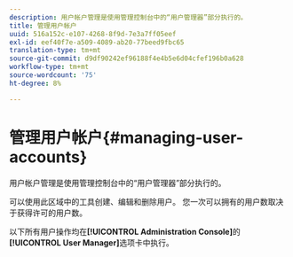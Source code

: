 ```yaml
---
description: 用户帐户管理是使用管理控制台中的“用户管理器”部分执行的。
title: 管理用户帐户
uuid: 516a152c-e107-4268-8f9d-7e3a7ff05eef
exl-id: eef40f7e-a509-4089-ab20-77beed9fbc65
translation-type: tm+mt
source-git-commit: d9df90242ef96188f4e4b5e6d04cfef196b0a628
workflow-type: tm+mt
source-wordcount: '75'
ht-degree: 8%

---
```


# 管理用户帐户{#managing-user-accounts}

用户帐户管理是使用管理控制台中的“用户管理器”部分执行的。

可以使用此区域中的工具创建、编辑和删除用户。 您一次可以拥有的用户数取决于获得许可的用户数。

以下所有用户操作均在&#x200B;**[!UICONTROL Administration Console]**&#x200B;的&#x200B;**[!UICONTROL User Manager]**&#x200B;选项卡中执行。
